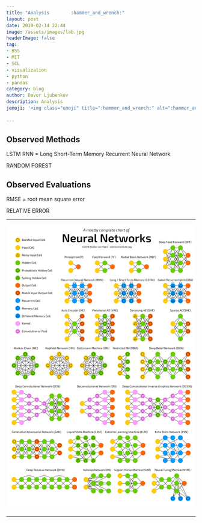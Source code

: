 ```yaml
---
title: "Analysis        :hammer_and_wrench:"
layout: post
date: 2019-02-14 22:44
image: /assets/images/lab.jpg
headerImage: false
tag:
- BSS
- MIT
- SCL
- visualization
- python
- pandas
category: blog
author: Davor Ljubenkov
description: Analysis
jemoji: '<img class="emoji" title=":hammer_and_wrench:" alt=":hammer_and_wrench:" src="https://assets.github.com/images/icons/emoji/unicode/1f6E0.png" height="20" width="20" align="absmiddle">'

---
```


## Observed Methods

LSTM RNN = Long Short-Term Memory Recurrent Neural Network

RANDOM FOREST

## Observed Evaluations

RMSE = root mean square error

RELATIVE ERROR

---
![Markdown Image][1]

---


[1]: /assets/images/zoo.png
